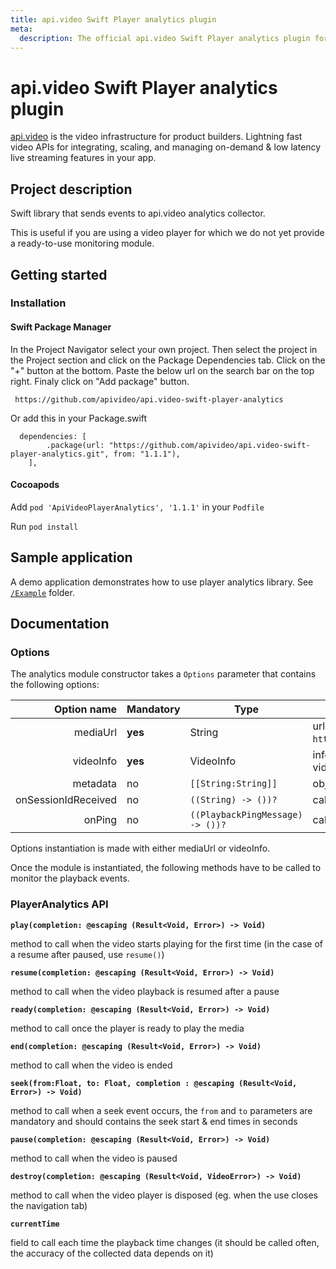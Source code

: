 ```yaml
---
title: api.video Swift Player analytics plugin
meta: 
  description: The official api.video Swift Player analytics plugin for api.video. [api.video](https://api.video/) is the video infrastructure for product builders. Lightning fast video APIs for integrating, scaling, and managing on-demand & low latency live streaming features in your app.
---
```

<!--
THIS FILE IS AUTOMATICALLY GENERATED. DO NOT EDIT!
 IF YOU NEED TO CHANGE THIS FILE,  CREATE A PR IN THE SOURCE REPOSITORY.
-->

# api.video Swift Player analytics plugin

[api.video](https://api.video/) is the video infrastructure for product builders. Lightning fast video APIs for integrating, scaling, and managing on-demand & low latency live streaming features in your app.

## Project description
Swift library that sends events to api.video analytics collector.

This is useful if you are using a video player for which we do not yet provide a ready-to-use monitoring module.

## Getting started

### Installation
#### Swift Package Manager
In the Project Navigator select your own project. Then select the project in the Project section and click on the Package Dependencies tab. Click on the "+" button at the bottom. Paste the below url on the search bar on the top right. Finaly click on "Add package" button.
```
 https://github.com/apivideo/api.video-swift-player-analytics
```
Or add this in your Package.swift
```
  dependencies: [
        .package(url: "https://github.com/apivideo/api.video-swift-player-analytics.git", from: "1.1.1"),
    ],
```
#### Cocoapods
Add `pod 'ApiVideoPlayerAnalytics', '1.1.1'` in your `Podfile`

Run `pod install`

## Sample application

A demo application demonstrates how to use player analytics library. See [`/Example`](https://github.com/apivideo/api.video-swift-player-analytics/tree/main/Example) folder.

## Documentation

### Options

The analytics module constructor takes a `Options` parameter that contains the following options:

|         Option name | Mandatory | Type                                            | Description                                                                                                  |
| ------------------: | --------- | ----------------------------------------------- | ------------------------------------------------------------------------------------------------------------ |
|            mediaUrl | **yes**   | String                                          | url of the media (eg. `https://cdn.api.video/vod/vi5oDagRVJBSKHxSiPux5rYD/hls/manifest.m3u8`)                |
|           videoInfo | **yes**   | VideoInfo                                       | information containing analytics collector url, video type (vod or live) and video id                        |
|            metadata | no        | ```[[String:String]]```                       | object containing [metadata](https://api.video/blog/tutorials/dynamic-metadata/)                              |
| onSessionIdReceived | no        | ```((String) -> ())?```            | callback called once the session id has been received                                                        |
|              onPing | no        | ```((PlaybackPingMessage) -> ())?``` | callback called before sending the ping message                                                              |

Options instantiation is made with either mediaUrl or videoInfo.

Once the module is instantiated, the following methods have to be called to monitor the playback events.

### PlayerAnalytics API

**`play(completion: @escaping (Result<Void, Error>) -> Void)`**

method to call when the video starts playing for the first time (in the case of a resume after paused, use `resume()`)


**`resume(completion: @escaping (Result<Void, Error>) -> Void)`**

method to call when the video playback is resumed after a pause


**`ready(completion: @escaping (Result<Void, Error>) -> Void)`**

method to call once the player is ready to play the media


**`end(completion: @escaping (Result<Void, Error>) -> Void)`**

method to call when the video is ended


**`seek(from:Float, to: Float, completion : @escaping (Result<Void, Error>) -> Void)`**

method to call when a seek event occurs, the `from` and `to` parameters are mandatory and should contains the seek start & end times in seconds


**`pause(completion: @escaping (Result<Void, Error>) -> Void)`**

method to call when the video is paused


**`destroy(completion: @escaping (Result<Void, VideoError>) -> Void)`**

method to call when the video player is disposed (eg. when the use closes the navigation tab)


**`currentTime`**

field to call each time the playback time changes (it should be called often, the accuracy of the collected data depends on it)



